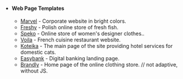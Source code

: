 - #### Web Page Templates #### 
  - [Marvel](https://authorskoy.github.io/Marvel/ "Corporate website in bright colors.") - Corporate website in bright colors.
  - [Freshy](https://authorskoy.github.io/Freshy/ "Polish online store of fresh fish.") - Polish online store of fresh fish.
  - [Speko](https://authorskoy.github.io/Speko/ "Online store of women's designer clothes.") - Online store of women's designer clothes..
  - [Voila](https://authorskoy.github.io/Voila/ "French cuisine restaurant website.") - French cuisine restaurant website.
  - [Koteika](https://authorskoy.github.io/Koteika/ "The main page of the site providing hotel services for domestic cats.") - The main page of the site providing hotel services for domestic cats.
  - [Easybank](https://authorskoy.github.io/Easybank/ "Digital banking landing page.") - Digital banking landing page.
  - [Brandly](https://authorskoy.github.io/Brandly/ "Home page of the online clothing store.") - Home page of the online clothing store. // not adaptive, without JS.
